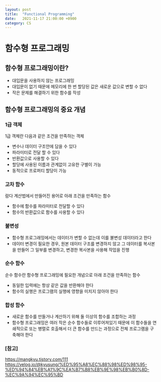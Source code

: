 ```yaml
---
layout: post
title:  "Functional Programming"
date:   2021-11-17 21:00:00 +0900
category: CS
---
```

# 함수형 프로그래밍

## 함수형 프로그래밍이란?

- 대입문을 사용하지 않는 프로그래밍
- 대입문이 없기 때문에 메모리에 한 번 할당된 값은 새로운 값으로 변할 수 없다
- 작은 문제를 해결하기 위한 함수를 작성

## 함수형 프로그래밍의 중요 개념

### 1급 객체

1급 객체란 다음과 같은 조건을 만족하는 객체
- 변수나 데이터 구조안에 담을 수 있다
- 파라미터로 전달 할 수 있다
- 반환값으로 사용할 수 있다
- 할당에 사용된 이름과 관계없이 고유한 구별이 가능
- 동적으로 프로퍼티 할당이 가능

### 고차 함수

람다 계산법에서 만들어진 용어로 아래 조건을 만족하는 함수
- 함수에 함수를 파라미터로 전달할 수 있다
- 함수의 반환값으로 함수를 사용할 수 있다

### 불변성

- 함수형 프로그래밍에서는 데이터가 변할 수 없는데 이를 불변성 데이터라고 한다
- 데이터 변경이 필요한 경우, 원본 데이터 구조를 변경하지 않고 그 데이터를 복사본을
  만들어 그 일부를 변경하고, 변경한 복사본을 사용해 작업을 진행
  
### 순수 함수

순수 함수란 함수형 프로그래밍에 필요한 개념으로 아래 조건을 만족하는 함수
- 동일한 입력에는 항상 같은 값을 반환해야 한다
- 함수의 실행은 프로그램의 실행에 영향을 미치지 않아야 한다

### 합성 함수

- 새로운 함수를 만들거나 계산하기 위해 둘 이상의 함수를 조합하는 과정
- 함수형 프로그래밍은 여러 작은 순수 함수들로 이루어져있기 때문에 이 함수들을
  연쇄적으로 또는 병렬로 호출해서 더 큰 함수를 만드는 과정으로 전체 프로그램을 구축해야 한다
  
### [참고]
<https://mangkyu.tistory.com/111> <br>
<https://velog.io/@kyusung/%ED%95%A8%EC%88%98%ED%98%95-%ED%94%84%EB%A1%9C%EA%B7%B8%EB%9E%98%EB%B0%8D-%EC%9A%94%EC%95%BD>